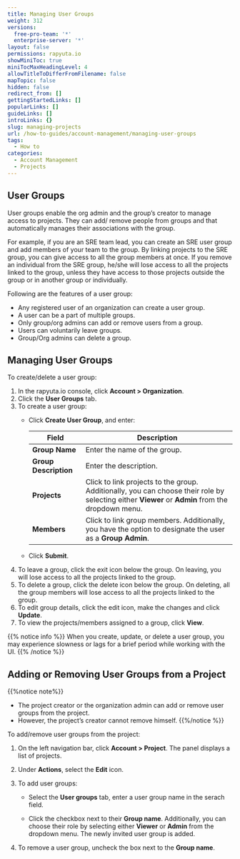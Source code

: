 ```yaml
---
title: Managing User Groups
weight: 312
versions:
  free-pro-team: '*'
  enterprise-server: '*'
layout: false
permissions: rapyuta.io
showMiniToc: true
miniTocMaxHeadingLevel: 4
allowTitleToDifferFromFilename: false
mapTopic: false
hidden: false
redirect_from: []
gettingStartedLinks: []
popularLinks: []
guideLinks: []
introLinks: {}
slug: managing-projects
url: /how-to-guides/account-management/managing-user-groups
tags:
  - How to
categories:
  - Account Management
  - Projects
---
```


## User Groups

User groups enable the org admin and the group’s creator to manage access to projects. They can add/ remove people from groups and that automatically manages their associations with the group.  

For example, if you are an SRE team lead, you can create an SRE user group and add members of your team to the group. By linking projects to the SRE group, you can give access to all the group members at once. If you remove an individual from the SRE group, he/she will lose access to all the projects linked to the group, unless they have access to those projects outside the group or in another group or individually.

Following are the features of a user group:

* Any registered user of an organization can create a user group.
* A user can be a part of multiple groups.
* Only group/org admins can add or remove users from a group.
* Users can voluntarily leave groups.
* Group/Org admins can delete a group.

## Managing User Groups

To create/delete a user group:

1. In the rapyuta.io console, click **Account > Organization**.
2. Click the **User Groups** tab.
3. To create a user group:
    * Click **Create User Group**, and enter:

      |Field|Description|
      |-----|-----------|
      |**Group Name**| Enter the name of the group.|
      |**Group Description**| Enter the description. |
      |**Projects**| Click to link projects to the group. Additionally, you can choose their role by selecting either **Viewer** or **Admin** from the dropdown menu.|
      |**Members**| Click to link group members. Additionally, you have the option to designate the user as a **Group Admin**.|

    * Click **Submit**.
4. To leave a group, click the exit icon below the group. On leaving, you will lose access to all the projects linked to the group.
5. To delete a group, click the delete icon below the group. On deleting, all the group members will lose access to all the projects linked to the group.
6. To edit group details, click the edit icon, make the changes and click **Update**.
7. To view the projects/members assigned to a group, click **View**.

{{% notice info %}}
When you create, update, or delete a user group, you may experience slowness or lags for a brief period while working with the UI.
{{% /notice %}}



## Adding or Removing User Groups from a Project

{{%notice note%}}
 - The project creator or the organization admin can add or remove user groups from the project.
 - However, the project’s creator cannot remove himself.
{{%/notice %}}

To add/remove user groups from the project:

1. On the left navigation bar, click **Account > Project**. The panel displays a list of projects.

2. Under **Actions**, select the **Edit** icon.

3. To add user groups:

   * Select the **User groups** tab, enter a user group name in the serach field.

   * Click the checkbox next to their **Group name**. Additionally, you can choose their role by selecting either **Viewer** or **Admin** from the dropdown menu. The newly invited user group is added.

 4. To remove a user group, uncheck the box next to the **Group name**.







